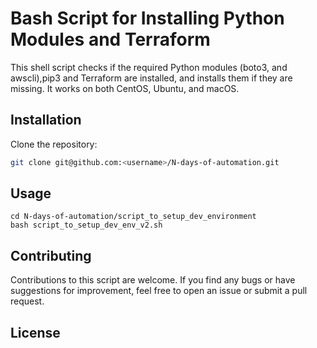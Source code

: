 # Bash Script for Installing Python Modules and Terraform

This shell script checks if the required Python modules (boto3, and awscli),pip3 and Terraform are installed, and installs them if they are missing. It works on both CentOS, Ubuntu, and macOS.


## Installation

Clone the repository:

```bash
git clone git@github.com:<username>/N-days-of-automation.git
```

## Usage

```
cd N-days-of-automation/script_to_setup_dev_environment
bash script_to_setup_dev_env_v2.sh
```

## Contributing

Contributions to this script are welcome. If you find any bugs or have suggestions for improvement, feel free to open an issue or submit a pull request.

## License

